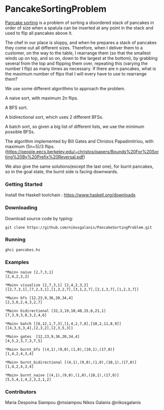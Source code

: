 # PancakeSortingProblem

[Pancake sorting](https://en.wikipedia.org/wiki/Pancake_sorting) is a problem of sorting a disordered stack of pancakes in order of size when a spatula can be inserted at any point in the stack and used to flip all pancakes above it.

The chef in our place is sloppy, and when he prepares a stack of pancakes they come out all different sizes. Therefore, when I deliver them to a customer, on the way to the table, I rearrange them (so that the smallest winds up on top, and so on, down to the largest at the bottom), by grabbing several from the top and flipping them over, repeating this (varying the number I flip) as many times as necessary. If there are n pancakes, what is the maximum number of flips that I will every have to use to rearrange them?

We use some different algorithms to approach the problem.

A naive sort, with maximum 2n flips.

A BFS sort.

A bidirectional sort, which uses 2 different BFSs.

A batch sort, so given a big list of different lists, we use the minimum possible BFSs.

The algorithm implemented by Bill Gates and Christos Papadimitriou, with maximum (5n+5)/3 flips.
(https://people.eecs.berkeley.edu/~christos/papers/Bounds%20For%20Sorting%20By%20Prefix%20Reversal.pdf)

We also give the same solutions(except the last one), for burnt pancakes, so in the goal state, the burnt side is facing downwards.

### Getting Started
Install the Haskell toolchain : https://www.haskell.org/downloads

### Downloading
Download source code by typing:

``` git clone https://github.com/nikosgalanis/PancakeSortingProblem.git ```

### Running 

``` ghci pancakes.hs ```

### Examples

``` 
*Main> naive [2,7,3,1] 
[2,4,2,3,2] 

*Main> visualize [2,7,3,1] [2,4,2,3,2]
[[2,7,3,1],[7,2,3,1],[1,3,2,7],[3,1,2,7],[2,1,3,7],[1,2,3,7]]

*Main> bfs [12,23,9,36,20,34,4]
[2,3,6,2,4,3,2,7]

*Main> bidirectional [32,3,19,10,40,15,6,21,1]
[7,3,9,3,8,3,2,4,6]

*Main> batch [[6,12,1,7,3],[1,4,2,7,8],[10,2,11,8,9]]
[[4,3,5,3,4],[2,3,2],[2,3,5,3]]

*Main> gates  [12,23,9,36,20,34,4]
[4,5,2,3,7,3,7,5] 

*Main> burnt_bfs [(4,1),(9,0),(1,0),(10,1),(17,0)]
[1,4,2,4,3,4]

*Main> burnt_bidirectional [(4,1),(9,0),(1,0),(10,1),(17,0)]
[1,4,2,4,3,4]

*Main> burnt_naive [(4,1),(9,0),(1,0),(10,1),(17,0)]
[5,5,4,1,4,2,3,2,1,2]
```

### Contributors 

Maria Despoina Siampou @msiampou
Nikos Galanis @nikosgalanis


